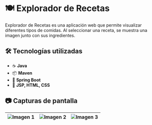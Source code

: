# 🍽️ Explorador de Recetas  

Explorador de Recetas es una aplicación web que permite visualizar diferentes tipos de comidas. Al seleccionar una receta, se muestra una imagen junto con sus ingredientes.  

## 🛠️ Tecnologías utilizadas  

- ☕ **Java**  
- 📦 **Maven**  
- 🌱 **Spring Boot**  
- 🎨 **JSP, HTML, CSS**  

## 📷 Capturas de pantalla
| ![Imagen 1](https://pbs.twimg.com/media/Gi4fB7lX0AAjNb6?format=jpg&name=medium) | ![Imagen 2](https://pbs.twimg.com/media/Gi4fB_Da4AMtKGV?format=jpg&name=medium) | ![Imagen 3](https://pbs.twimg.com/media/Gi4fB8BXMAA81xW?format=jpg&name=medium) |
|---|---|---|

